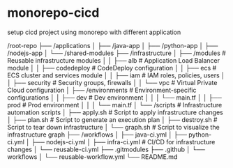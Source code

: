 # monorepo-cicd
setup cicd project using monorepo with different application

/root-repo
├── /applications
│   ├── /java-app
│   ├── /python-app
│   ├── /nodejs-app
│   └── /shared-modules
├── /infrastructure
│   ├── /modules                    # Reusable infrastructure modules
│   │   ├── alb                      # Application Load Balancer module
│   │   ├── codedeploy               # CodeDeploy configuration
│   │   ├── ecs                      # ECS cluster and services module
│   │   ├── iam                      # IAM roles, policies, users
│   │   ├── security                 # Security groups, firewalls
│   │   └── vpc                      # Virtual Private Cloud configuration
│   ├── /environments                # Environment-specific configurations
│   │   ├── dev                      # Dev environment
│   │   │   └── main.tf
│   │   ├── prod                     # Prod environment
│   │   │   └── main.tf
│   └── /scripts                     # Infrastructure automation scripts
│       ├── apply.sh                 # Script to apply infrastructure changes
│       ├── plan.sh                  # Script to generate an execution plan
│       ├── destroy.sh               # Script to tear down infrastructure
│       └── graph.sh                 # Script to visualize the infrastructure graph
├── /workflows
│   ├── java-ci.yml
│   ├── python-ci.yml
│   ├── nodejs-ci.yml
│   ├── infra-ci.yml                 # CI/CD for infrastructure changes
│   └── reusable-ci.yml
├── .gitmodules
├── .github
│   └── workflows
│       └── reusable-workflow.yml
└── README.md
